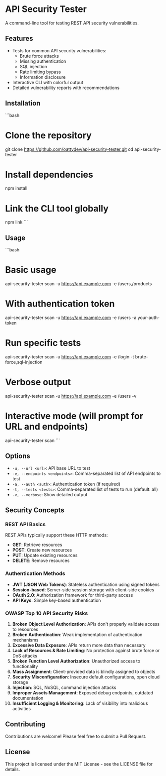 # API Security Tester

A command-line tool for testing REST API security vulnerabilities.

## Features

- Tests for common API security vulnerabilities:
  - Brute force attacks
  - Missing authentication
  - SQL injection
  - Rate limiting bypass
  - Information disclosure
- Interactive CLI with colorful output
- Detailed vulnerability reports with recommendations

## Installation

\`\`\`bash
# Clone the repository
git clone https://github.com/oattydev/api-security-tester.git
cd api-security-tester

# Install dependencies
npm install

# Link the CLI tool globally
npm link
\`\`\`

## Usage

\`\`\`bash
# Basic usage
api-security-tester scan -u https://api.example.com -e /users,/products

# With authentication token
api-security-tester scan -u https://api.example.com -e /users -a your-auth-token

# Run specific tests
api-security-tester scan -u https://api.example.com -e /login -t brute-force,sql-injection

# Verbose output
api-security-tester scan -u https://api.example.com -e /users -v

# Interactive mode (will prompt for URL and endpoints)
api-security-tester scan
\`\`\`

## Options

- `-u, --url <url>`: API base URL to test
- `-e, --endpoints <endpoints>`: Comma-separated list of API endpoints to test
- `-a, --auth <auth>`: Authentication token (if required)
- `-t, --tests <tests>`: Comma-separated list of tests to run (default: all)
- `-v, --verbose`: Show detailed output

## Security Concepts

### REST API Basics

REST APIs typically support these HTTP methods:
- **GET**: Retrieve resources
- **POST**: Create new resources
- **PUT**: Update existing resources
- **DELETE**: Remove resources

### Authentication Methods

- **JWT (JSON Web Tokens)**: Stateless authentication using signed tokens
- **Session-based**: Server-side session storage with client-side cookies
- **OAuth 2.0**: Authorization framework for third-party access
- **API Keys**: Simple key-based authentication

### OWASP Top 10 API Security Risks

1. **Broken Object Level Authorization**: APIs don't properly validate access to resources
2. **Broken Authentication**: Weak implementation of authentication mechanisms
3. **Excessive Data Exposure**: APIs return more data than necessary
4. **Lack of Resources & Rate Limiting**: No protection against brute force or DoS attacks
5. **Broken Function Level Authorization**: Unauthorized access to functionality
6. **Mass Assignment**: Client-provided data is blindly assigned to objects
7. **Security Misconfiguration**: Insecure default configurations, open cloud storage
8. **Injection**: SQL, NoSQL, command injection attacks
9. **Improper Assets Management**: Exposed debug endpoints, outdated documentation
10. **Insufficient Logging & Monitoring**: Lack of visibility into malicious activities

## Contributing

Contributions are welcome! Please feel free to submit a Pull Request.

## License

This project is licensed under the MIT License - see the LICENSE file for details.